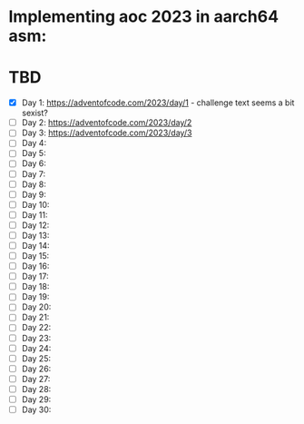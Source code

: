 # Implementing aoc 2023 in aarch64 asm:

# TBD
- [x] Day 1: https://adventofcode.com/2023/day/1 - challenge text seems a bit sexist?
- [ ] Day 2: https://adventofcode.com/2023/day/2
- [ ] Day 3: https://adventofcode.com/2023/day/3
- [ ] Day 4:
- [ ] Day 5:
- [ ] Day 6:
- [ ] Day 7:
- [ ] Day 8:
- [ ] Day 9:
- [ ] Day 10:
- [ ] Day 11:
- [ ] Day 12:
- [ ] Day 13:
- [ ] Day 14:
- [ ] Day 15:
- [ ] Day 16:
- [ ] Day 17:
- [ ] Day 18:
- [ ] Day 19:
- [ ] Day 20:
- [ ] Day 21:
- [ ] Day 22:
- [ ] Day 23:
- [ ] Day 24:
- [ ] Day 25:
- [ ] Day 26:
- [ ] Day 27:
- [ ] Day 28:
- [ ] Day 29:
- [ ] Day 30:
